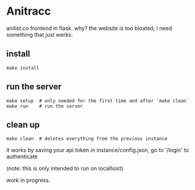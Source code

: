 # Anitracc

anilist.co frontend in flask. why? the website is too bloated, i need something that just werks.

## install 

```
make install
```

## run the server

```
make setup  # only needed for the first time and after `make clean`
make run    # run the server
```

## clean up

```
make clean  # deletes everything from the previous instance
```

it works by saving your api token in instance/config.json, go to '/login' to authenticate

(note: this is only intended to run on localhost)

work in progress.
